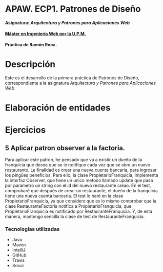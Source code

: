 # APAW. ECP1. Patrones de Diseño
#### Asignatura: *Arquitectura y Patrones para Aplicaciones Web*
#### [Máster en Ingeniería Web por la U.P.M.](http://miw.etsisi.upm.es)
**Práctica de Ramón Roca.**
# Descripción
Este es el desarrollo de la primera práctica de Patrones de Diseño, correspondiente a la asignatura *Arquitectura y Patrones para Aplicaciones Web*.
# Elaboración de entidades


# Ejercicios
## 5 Aplicar patron observer a la factoria.
Para aplicar este patron, he pensado que va a existir un dueño de la franquicia que desea que se le notifique cada vez que se abre un nuevo restaurante.
La finalidad es crear una nueva cuenta bancaria, para ingresar los pingües beneficios.
Para ello, la clase PropietarioFranquicia, implementa la interfaz Observer, que tiene un unico metodo llamado update que pasa por parametro un string con el id del nuevo restaurante creao.
En el test, comprobaré que después de crear un restaurante, el dueño de la franquicia tiene una nueva cuenta bancaria.
El test lo haré en la clase PropietarioFranquicia, ya que considero que es lo mismo comprobar que la clase RestauranteFactoria notifica a PropietarioFranquicia, que PropietarioFranquicia es notificado por RestauranteFranquicia. Y, de esta manera, mantengo sencilla la clase de test de RestauranteFranquicia.

### Tecnologías utilizadas
* Java
* Maven
* IntelliJ
* GitHub
* Travis
* Sonar

